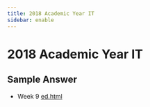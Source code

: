 ```yaml
---
title: 2018 Academic Year IT
sidebar: enable
---
```


# 2018 Academic Year IT

## Sample Answer

* Week 9 [ed.html](week9/ed.html)